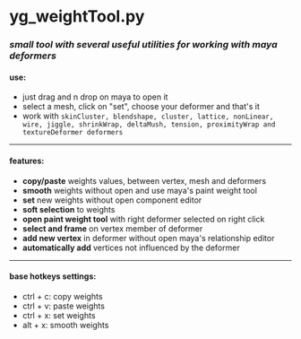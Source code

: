 # **yg_weightTool.py**
### *small tool with several useful utilities for working with maya deformers*

#### **use:**
- just drag and n drop on maya to open it
- select a mesh, click on "set", choose your deformer and that's it
- work with `skinCluster, blendshape, cluster, lattice, nonLinear, wire, jiggle, shrinkWrap, deltaMush, tension, proximityWrap and textureDeformer deformers`
***
#### features:
- **copy/paste** weights values, between vertex, mesh and deformers
- **smooth** weights without open and use maya's paint weight tool
- **set** new weights without open component editor
- **soft selection** to weights
- **open paint weight tool** with right deformer selected on right click
-  **select and frame** on vertex member of deformer
-  **add new vertex** in deformer without open maya's relationship editor
-  **automatically add** vertices not influenced by the deformer
***
#### **base hotkeys settings:**
- ctrl + c: copy weights
- ctrl + v: paste weights
- ctrl + x: set weights
- alt + x: smooth weights
